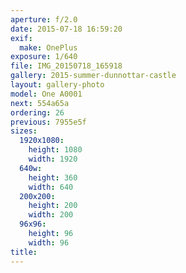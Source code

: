 ```yaml
---
aperture: f/2.0
date: 2015-07-18 16:59:20
exif:
  make: OnePlus
exposure: 1/640
file: IMG_20150718_165918
gallery: 2015-summer-dunnottar-castle
layout: gallery-photo
model: One A0001
next: 554a65a
ordering: 26
previous: 7955e5f
sizes:
  1920x1080:
    height: 1080
    width: 1920
  640w:
    height: 360
    width: 640
  200x200:
    height: 200
    width: 200
  96x96:
    height: 96
    width: 96
title: 
---
```

